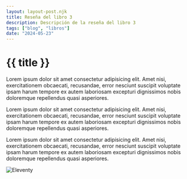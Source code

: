 ```yaml
---
layout: layout-post.njk
title: Reseña del libro 3
description: Descripción de la reseña del libro 3
tags: ["blog", "libros"]
date: "2024-05-23"
---
```


# {{ title }}

Lorem ipsum dolor sit amet consectetur adipisicing elit. Amet nisi, exercitationem obcaecati, recusandae, error
nesciunt suscipit voluptate ipsam harum tempore ex autem laboriosam excepturi dignissimos nobis doloremque repellendus
quasi asperiores.

Lorem ipsum dolor sit amet consectetur adipisicing elit. Amet nisi, exercitationem obcaecati, recusandae, error
nesciunt suscipit voluptate ipsam harum tempore ex autem laboriosam excepturi dignissimos nobis doloremque repellendus
quasi asperiores.

Lorem ipsum dolor sit amet consectetur adipisicing elit. Amet nisi, exercitationem obcaecati, recusandae, error
nesciunt suscipit voluptate ipsam harum tempore ex autem laboriosam excepturi dignissimos nobis doloremque repellendus
quasi asperiores.

![Eleventy](/img/eleventy.svg)